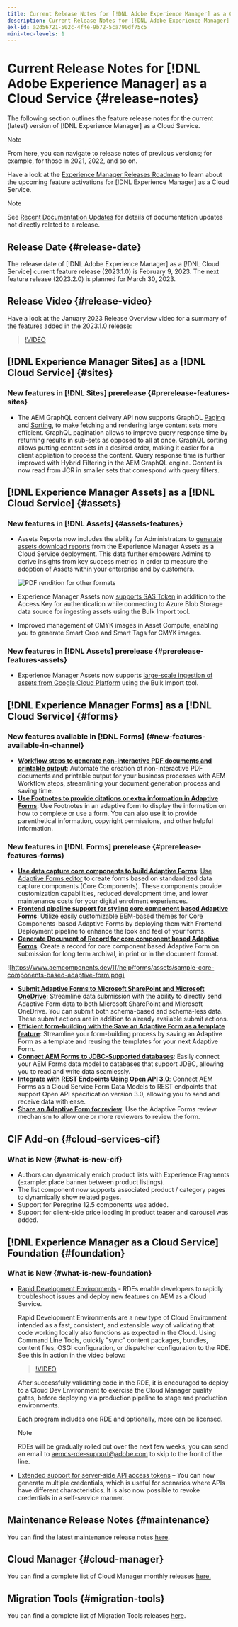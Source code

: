 ```yaml
---
title: Current Release Notes for [!DNL Adobe Experience Manager] as a Cloud Service.
description: Current Release Notes for [!DNL Adobe Experience Manager] as a Cloud Service.
exl-id: a2d56721-502c-4f4e-9b72-5ca790df75c5
mini-toc-levels: 1
---
```


# Current Release Notes for [!DNL Adobe Experience Manager] as a Cloud Service {#release-notes}

The following section outlines the feature release notes for the current (latest) version of [!DNL Experience Manager] as a Cloud Service.

>[!NOTE]
>
>From here, you can navigate to release notes of previous versions; for example, for those in 2021, 2022, and so on.
>
>Have a look at the [Experience Manager Releases Roadmap](https://experienceleague.adobe.com/docs/experience-manager-release-information/aem-release-updates/update-releases-roadmap.html) to learn about the upcoming feature activations for [!DNL Experience Manager] as a Cloud Service. 

>[!NOTE]
>
>See [Recent Documentation Updates](https://experienceleague.adobe.com/docs/experience-manager-release-information/aem-release-updates/doc-updates/documentation-updates.html) for details of documentation updates not directly related to a release.

## Release Date {#release-date}

The release date of [!DNL Adobe Experience Manager] as a [!DNL Cloud Service] current feature release (2023.1.0) is February 9, 2023. The next feature release (2023.2.0) is planned for March 30, 2023.

## Release Video {#release-video}

Have a look at the January 2023 Release Overview video for a summary of the features added in the 2023.1.0 release:

>[!VIDEO](https://video.tv.adobe.com/v/3413479/?quality=12)

## [!DNL Experience Manager Sites] as a [!DNL Cloud Service] {#sites}

### New features in [!DNL Sites] prerelease {#prerelease-features-sites}

* The AEM GraphQL content delivery API now supports GraphQL [Paging](/help/headless/graphql-api/content-fragments.md#paging) and [Sorting](/help/headless/graphql-api/content-fragments.md#sorting), to make fetching and rendering large content sets more efficient. GraphQL pagination allows to improve query response time by returning results in sub-sets as opposed to all at once. GraphQL sorting allows putting content sets in a desired order, making it easier for a client appliation to process the content.  Query response time is further improved with Hybrid Filtering in the AEM GraphQL engine. Content is now read from JCR in smaller sets that correspond with query filters. 

## [!DNL Experience Manager Assets] as a [!DNL Cloud Service] {#assets}

### New features in [!DNL Assets] {#assets-features}

* Assets Reports now includes the ability for Administrators to [generate assets download reports](/help/assets/asset-reports.md) from the Experience Manager Assets as a Cloud Service deployment. This data further empowers Admins to derive insights from key success metrics in order to measure the adoption of Assets within your enterprise and by customers.

   ![PDF rendition for other formats](/help/release-notes/assets/choose_report.png)

* Experience Manager Assets now [supports SAS Token](/help/assets/add-assets.md#asset-bulk-ingestor) in addition to the Access Key for authentication while connecting to Azure Blob Storage data source for ingesting assets using the Bulk Import tool.

* Improved management of CMYK images in Asset Compute, enabling you to generate Smart Crop and Smart Tags for CMYK images.

### New features in [!DNL Assets] prerelease {#prerelease-features-assets}

* Experience Manager Assets now supports [large-scale ingestion of assets from Google Cloud Platform](/help/assets/add-assets.md#asset-bulk-ingestor) using the Bulk Import tool.

## [!DNL Experience Manager Forms] as a [!DNL Cloud Service] {#forms}

### New features available in [!DNL Forms] {#new-features-available-in-channel}

* **[Workflow steps to generate non-interactive PDF documents and printable output](/help/forms/aem-forms-workflow-step-reference.md)**: Automate the creation of non-interactive PDF documents and printable output for your business processes with AEM Workflow steps, streamlining your document generation process and saving time.
* **[Use Footnotes to provide citations or extra information in Adaptive Forms](/help/forms/footnotes-richtextsupport.md)**:  Use Footnotes in an adaptive form to display the information on how to complete or use a form. You can also use it to provide parenthetical information, copyright permissions, and other helpful information.

### New features in [!DNL Forms] prerelease {#prerelease-features-forms}

* **[Use data capture core components to build Adaptive Forms](https://experienceleague.adobe.com/docs/experience-manager-core-components/using/adaptive-forms/introduction.html?lang=en)**: [Use Adaptive Forms editor](/help/forms/creating-adaptive-form-core-components.md) to create forms based on standardized data capture components (Core Components). These components provide customization capabilities, reduced development time, and lower maintenance costs for your digital enrolment experiences.
* **[Frontend pipeline support for styling core component based Adaptive Forms](/help/forms/using-themes-in-core-components.md)**: Utilize easily customizable BEM-based themes for Core Components-based Adaptive Forms by deploying them with Frontend Deployment pipeline to enhance the look and feel of your forms.
* **[Generate Document of Record for core component based Adaptive Forms](/help/forms/generate-document-of-record-core-components.md)**: Create a record for core component based Adaptive Form on submission for long term archival, in print or in the document format. 

![https://www.aemcomponents.dev/](/help/forms/assets/sample-core-components-based-adaptive-form.png)

* **[Submit Adaptive Forms to Microsoft SharePoint and Microsoft OneDrive](/help/forms/configuring-submit-actions.md)**: Streamline data submission with the ability to directly send Adaptive Form data to both Microsoft SharePoint and Microsoft OneDrive. You can submit both schema-based and schema-less data. These submit actions are in addition to already available submit actions. 
* **[Efficient form-building with the Save an Adaptive Form as a template feature](/help/forms/template-editor.md#save-an-adaptive-form-as-template-saving-adaptive-form-as-template)**: Streamline your form-building process by saving an Adaptive Form as a template and reusing the templates for your next Adaptive Form. 
* **[Connect AEM Forms to JDBC-Supported databases](/help/forms/configure-data-sources.md#configure-relational-database-configure-relational-database)**: Easily connect your AEM Forms data model to databases that support JDBC, allowing you to read and write data seamlessly.
* **[Integrate with REST Endpoints Using Open API 3.0](/help/forms/configure-data-sources.md#configure-restful-services-open-api-specification-version-20-configure-restful-services-swagger-version30)**: Connect AEM Forms as a Cloud Service Form Data Models to REST endpoints that support Open API specification version 3.0, allowing you to send and receive data with ease.
* **[Share an Adaptive Form for review](/help/forms/create-reviews-forms.md)**: Use the Adaptive Forms review mechanism to allow one or more reviewers to review the form.


## CIF Add-on {#cloud-services-cif}

### What is New {#what-is-new-cif}

* Authors can dynamically enrich product lists with Experience Fragments (example: place banner between product listings).
* The list component now supports associated product / category pages to dynamically show related pages.
* Support for Peregrine 12.5 components was added.
* Support for client-side price loading in product teaser and carousel was added.

## [!DNL Experience Manager as a Cloud Service] Foundation {#foundation}

### What is New {#what-is-new-foundation}

* [Rapid Development Environments](/help/implementing/developing/introduction/rapid-development-environments.md) - RDEs enable developers to rapidly troubleshoot issues and deploy new features on AEM as a Cloud Service.  

  Rapid Development Environments are a new type of Cloud Environment intended as a fast, consistent, and extensible way of validating that code working locally also functions as expected in the Cloud. Using Command Line Tools, quickly "sync" content packages, bundles, content files, OSGI configuration, or dispatcher configuration to the RDE. See this in action in the video below:  
  
  >[!VIDEO](https://video.tv.adobe.com/v/3413508/?quality=12&learn=on)   
 
  After successfully validating code in the RDE, it is encouraged to deploy to a Cloud Dev Environment to exercise the Cloud Manager quality gates, before deploying via production pipeline to stage and production environments.  

  Each program includes one RDE and optionally, more can be licensed.  
    
  >[!NOTE]
  >
  >RDEs will be gradually rolled out over the next few weeks; you can send an email to aemcs-rde-support@adobe.com to skip to the front of the line.

* [Extended support for server-side API access tokens](/help/implementing/developing/introduction/generating-access-tokens-for-server-side-apis.md) – You can now generate multiple credentials, which is useful for scenarios where APIs have different characteristics. It is also now possible to revoke credentials in a self-service manner.

## Maintenance Release Notes {#maintenance}

You can find the latest maintenance release notes [here](/help/release-notes/maintenance/latest.md).

## Cloud Manager {#cloud-manager}

You can find a complete list of Cloud Manager monthly releases [here.](/help/implementing/cloud-manager/release-notes/current.md)

## Migration Tools {#migration-tools}

You can find a complete list of Migration Tools releases [here](/help/journey-migration/release-notes/release-notes-migration-tools-current.md).
